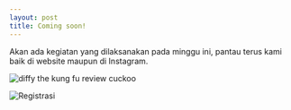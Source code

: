 ```yaml
---
layout: post
title: Coming soon!
---
```


Akan ada kegiatan yang dilaksanakan pada minggu ini, pantau terus kami baik di website maupun di Instagram.

![diffy the kung fu review cuckoo](http://commondatastorage.googleapis.com/gerrit-static/diffy-w200.png)

![Registrasi](http://commondatastorage.googleapis.com/gerrit-static/diffy-w200.png)
